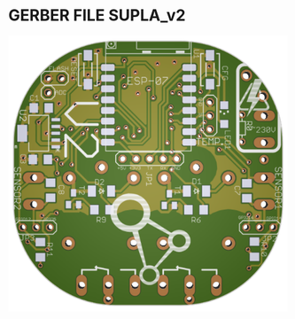 # GERBER FILE SUPLA_v2

![SUPLA TOP_PCB](https://github.com/Espablo/GERBER_SUPLA_v2/blob/master/SUPLA_V2.png "TOP_PCB")
